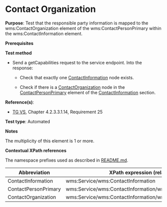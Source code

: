 # Contact Organization

**Purpose**: Test that the responsible party information is mapped to the wms:ContactOrganization element of the wms:ContactPersonPrimary within the wms:ContactInformation element.

**Prerequisites**

**Test method**

* Send a getCapabilities request to the service endpoint. Into the response:

  * Check that exactly one [ContactInformation](#ContactInformation) node exists.
  
  * Check if there is a [ContactOrganization](#ContactOrganization) node in the [ContactPersonPrimary](#ContactPersonPrimary) element of the [ContactInformation](#ContactInformation) section.

**Reference(s)**:
* [TG VS](./README.md#ref_TG_VS), Chapter 4.2.3.3.1.14, Requirement 25

**Test type**: Automated

**Notes**

The multiplicity of this element is 1 or more.

**Contextual XPath references**

The namespace prefixes used as described in [README.md](./README.md#namespaces).

Abbreviation                                               |  XPath expression (relative to /wms:WMS_Capabilities)
---------------------------------------------------------- | -------------------------------------------------------------------------
ContactInformation <a name="ContactInformation"></a> | wms:Service/wms:ContactInformation
ContactPersonPrimary <a name="ContactPersonPrimary"></a> | wms:Service/wms:ContactInformation/wms:ContactPersonPrimary
ContactOrganization <a name="ContactOrganization"></a> | wms:Service/wms:ContactInformation/wms:ContactPersonPrimary/wms:ContactOrganization

